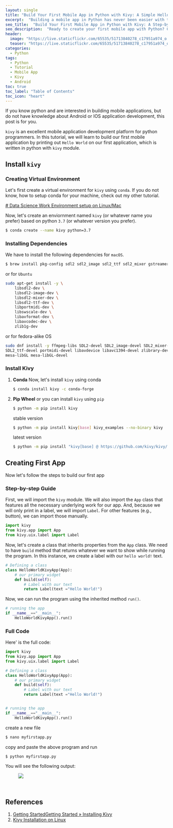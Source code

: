 ```yaml
---
layout: single
title: "Build Your First Mobile App in Python with Kivy: A Simple Hello World Program"
excerpt:  "Building a mobile app in Python has never been easier with the Kivy framework. This open-source Python library allows developers to create beautiful and functional mobile apps for Android and iOS platforms. In this tutorial, I will walk us through building our first mobile app with Kivy by creating a simple Hello World program."
seo_title:  "Build Your First Mobile App in Python with Kivy: A Step-by-Step Guide"
seo_description:  "Ready to create your first mobile app with Python? Check out this step-by-step guide to building a "Hello World" app with the Kivy framework. Learn how to design and code a simple app that runs on Android and iOS devices."
header:
  image: "https://live.staticflickr.com/65535/51713840278_c17951a974_o.png"
  teaser: "https://live.staticflickr.com/65535/51713840278_c17951a974_o.png"
categories:
  - Python
tags:
  - Python
  - Tutorial
  - Mobile App
  - Kivy
  - Android
toc: true
toc_label: "Table of Contents"
toc_icon: "heart"
---
```



If you know python and are interested in building mobile applications, but do not have knowledge about Android or IOS application development, this post is for you.

`kivy` is an excellent mobile application development platform for python programmers. In this tutorial, we will learn to build our first mobile application by printing out `Hello World` on our first application, which is written in python with `kivy` module.

## Install `kivy`
### Creating Virtual Environment
Let's first create a virtual environment for `kivy` using `conda`. If you do not know, how to setup conda for your machine, check out my other tutorial.

[# Data Science Work Environment setup on Linux/Mac](https://shantoroy.com/data%20science/data-science-environment-python-r-julia/)

Now, let's create an enviornment named `kivy` (or whatever name you prefer) based on python `3.7` (or whatever version you prefer).
```bash
$ conda create --name kivy python=3.7
```

### Installing Dependencies
We have to install the following dependencies for `macOS`.
```bash
$ brew install pkg-config sdl2 sdl2_image sdl2_ttf sdl2_mixer gstreamer
```
or for `Ubuntu`
```bash
sudo apt-get install -y \
    libsdl2-dev \
    libsdl2-image-dev \
    libsdl2-mixer-dev \
    libsdl2-ttf-dev \
    libportmidi-dev \
    libswscale-dev \
    libavformat-dev \
    libavcodec-dev \
    zlib1g-dev
```
or for fedora-alike OS
```bash
sudo dnf install -y ffmpeg-libs SDL2-devel SDL2_image-devel SDL2_mixer-devel \
SDL2_ttf-devel portmidi-devel libavdevice libavc1394-devel zlibrary-devel ccache \
mesa-libGL mesa-libGL-devel
```

### Install Kivy
1. **Conda**
Now, let's install `kivy` using conda
	```bash
	$ conda install kivy -c conda-forge
	```


2. **Pip Wheel**
or you can install `kivy` using `pip`
	```bash
	$ python -m pip install kivy
	```

	stable version
	```bash
	$ python -m pip install kivy[base] kivy_examples --no-binary kivy
	```
	latest version
	```bash
	$ python -m pip install "kivy[base] @ https://github.com/kivy/kivy/archive/master.zip"
	```





## Creating First App
Now let's follow the steps to build our first app
### Step-by-step Guide
First, we will import the `kivy` module. We will also import the `App` class that features all the necessary underlying work for our app. And, because we will only print in a label, we will import `Label`. For other features (e.g., button), we can import those manually.
```python
import kivy
from kivy.app import App
from kivy.uix.label import Label			
```

Now, let's create a class that inherits properties from the `App` class. We need to have `build` method that returns whatever we want to show while running the program. In this instance, we create a label with our `hello world!` text.
```python
# Defining a class
class HelloWorldKivyApp(App):
	# our primary widget
	def build(self):
		# Label with our text
		return Label(text ="Hello World!")		
```

Now, we can run the program using the inherited method `run()`.
```python
# running the app
if __name__=="__main__":
	HelloWorldKivyApp().run()			
```

### Full Code
Here' is the full code:
```python
import kivy
from kivy.app import App
from kivy.uix.label import Label

# Defining a class
class HelloWorldKivyApp(App):
	# our primary widget
	def build(self):
		# Label with our text
		return Label(text ="Hello World!")		


# running the app
if __name__=="__main__":
	HelloWorldKivyApp().run()			
```

create a new file 
```bash
$ nano myfirstapp.py
```
copy and paste the above program and run
```bash
$ python myfirstapp.py
```

You will see the following output:

<figure>
  <a href="https://live.staticflickr.com/65535/51713574716_f46e93a1fb_o.png"><img src="https://live.staticflickr.com/65535/51713574716_f46e93a1fb_o.png"></a>
</figure>
<br/>




## References
1. [Getting StartedGetting Started »  Installing Kivy](https://kivy.org/doc/stable/gettingstarted/installation.html#kivy-source-install)
2. [Kivy Installation on Linux](https://kivy.org/doc/stable/installation/installation-linux.html)
<!--stackedit_data:
eyJoaXN0b3J5IjpbLTE2MTAxMTAyNDksNzYwNTg3MzcyLDE5ND
A0OTE4MjJdfQ==
-->